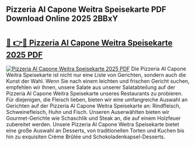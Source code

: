 ## Pizzeria Al Capone Weitra Speisekarte PDF Download Online 2025 2BBxY

# <h2><a href="http://gc9nqs.nevu.top/?p=Pizzeria+Al+Capone+Weitra+Speisekarte">🔗 👉🔴 Pizzeria Al Capone Weitra Speisekarte 2025 PDF</a></h2>

[![Pizzeria Al Capone Weitra Speisekarte 2025 PDF](https://i.imgur.com/dBaPXMq.png)](http://gc9nqs.nevu.top/?p=Pizzeria+Al+Capone+Weitra+Speisekarte)
Die Pizzeria Al Capone Weitra Speisekarte ist nicht nur eine Liste von Gerichten, sondern auch die Kunst der Wahl. Wenn Sie nach einem leichten und frischen Gericht suchen, empfehlen wir Ihnen, unsere Salate aus unserer Salatabteilung auf der Pizzeria Al Capone Weitra Speisekarte unseres Restaurants zu probieren. Für diejenigen, die Fleisch lieben, bieten wir eine umfangreiche Auswahl an Gerichten auf der Pizzeria Al Capone Weitra Speisekarte an: Rindfleisch, Schweinefleisch, Huhn und Fisch. Unseren Auserwählten bieten wir Gourmet-Gerichte wie Schaschlik und Steak an, die auf einem Holzfeuer zubereitet werden. Unsere Pizzeria Al Capone Weitra Speisekarte bietet eine große Auswahl an Desserts, von traditionellen Torten und Kuchen bis hin zu exquisiten Crème Brûlée und Schokoladenkapsel-Desserts.
